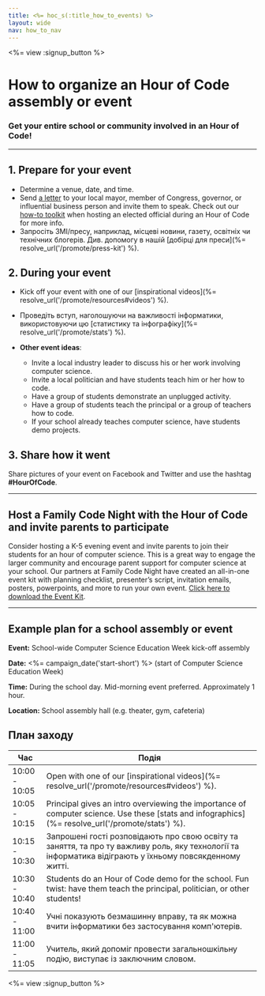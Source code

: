 ```yaml
---
title: <%= hoc_s(:title_how_to_events) %>
layout: wide
nav: how_to_nav
---
```

<%= view :signup_button %>

# How to organize an Hour of Code assembly or event

### Get your entire school or community involved in an Hour of Code!

* * *

## 1. Prepare for your event

- Determine a venue, date, and time.
- Send [a letter](https://hourofcode.com/promote/resources#sample-emails) to your local mayor, member of Congress, governor, or influential business person and invite them to speak. Check out our [how-to toolkit](%=localized_file('/files/elected-official.pdf')%) when hosting an elected official during an Hour of Code for more info.
- Запросіть ЗМІ/пресу, наприклад, місцеві новини, газету, освітніх чи технічних блогерів. Див. допомогу в нашій [добірці для преси](%= resolve_url('/promote/press-kit') %).

## 2. During your event

- Kick off your event with one of our [inspirational videos](%= resolve_url('/promote/resources#videos') %).
- Проведіть вступ, наголошуючи на важливості інформатики, використовуючи цю [статистику та інфографіку](%= resolve_url('/promote/stats') %).   
      
    
- **Other event ideas**: 
    - Invite a local industry leader to discuss his or her work involving computer science.
    - Invite a local politician and have students teach him or her how to code.
    - Have a group of students demonstrate an unplugged activity.
    - Have a group of students teach the principal or a group of teachers how to code.
    - If your school already teaches computer science, have students demo projects.

## 3. Share how it went

Share pictures of your event on Facebook and Twitter and use the hashtag **#HourOfCode**.

* * *

## Host a Family Code Night with the Hour of Code and invite parents to participate

Consider hosting a K-5 evening event and invite parents to join their students for an hour of computer science. This is a great way to engage the larger community and encourage parent support for computer science at your school. Our partners at Family Code Night have created an all-in-one event kit with planning checklist, presenter’s script, invitation emails, posters, powerpoints, and more to run your own event. [Click here to download the Event Kit](http://www.familycodenight.org/DownloadCodeDotOrg.html).

* * *

## Example plan for a school assembly or event

**Event:** School-wide Computer Science Education Week kick-off assembly

**Date:** <%= campaign_date('start-short') %> (start of Computer Science Education Week)

**Time:** During the school day. Mid-morning event preferred. Approximately 1 hour.

**Location:** School assembly hall (e.g. theater, gym, cafeteria)

## План заходу

| Час           | Подія                                                                                                                                                    |
| ------------- | -------------------------------------------------------------------------------------------------------------------------------------------------------- |
| 10:00 - 10:05 | Open with one of our [inspirational videos](%= resolve_url('/promote/resources#videos') %).                                                              |
| 10:05 - 10:15 | Principal gives an intro overviewing the importance of computer science. Use these [stats and infographics](%= resolve_url('/promote/stats') %).         |
| 10:15 - 10:30 | Запрошені гості розповідають про свою освіту та заняття, та про ту важливу роль, яку технології та інформатика відіграють у їхньому повсякденному житті. |
| 10:30 - 10:40 | Students do an Hour of Code demo for the school. Fun twist: have them teach the principal, politician, or other students!                                |
| 10:40 - 11:00 | Учні показують безмашинну вправу, та як можна вчити інформатики без застосування комп'ютерів.                                                            |
| 11:00 - 11:05 | Учитель, який допоміг провести загальношкільну подію, виступає із заключним словом.                                                                      |

<%= view :signup_button %>